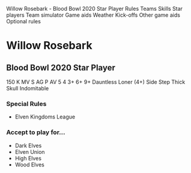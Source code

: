 ﻿
Willow Rosebark - Blood Bowl 2020 Star Player
Rules
Teams
Skills
Star players
Team simulator
Game aids
Weather
Kick-offs
Other game aids
Optional rules
# Willow Rosebark
## Blood Bowl 2020 Star Player
150 K
MV
S
AG
P
AV
5
4
3+
6+
9+
Dauntless
Loner (4+)
Side Step
Thick Skull
Indomitable
### Special Rules
* Elven Kingdoms League
### Accept to play for...
* Dark Elves
* Elven Union
* High Elves
* Wood Elves